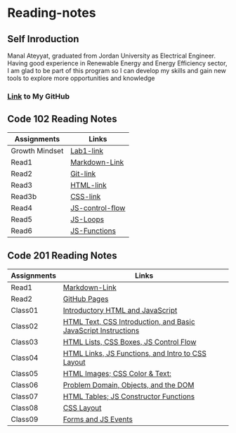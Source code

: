 # Reading-notes

## Self Inroduction 
Manal Ateyyat, graduated from Jordan University as Electrical Engineer. 
Having good experience in Renewable Energy and Energy Efficiency sector, I am glad to be part of this program so I can develop my skills and gain new tools to explore more opportunities and knowledge
### [Link](https://github.com/Manal4888) to My GitHub


## Code 102 Reading Notes

|Assignments|Links|
|-----------|---------|
|Growth Mindset|[Lab1-link](102/Lab1.md)|
|Read1| [Markdown-Link](102/Read1.md)|
|Read2|[Git-link](102/Read2.md)|
|Read3|[HTML-link](102/Read3.md)|
|Read3b|[CSS-link](102/Read3b.md)|
|Read4|[JS-control-flow](102/Read4.md)|
|Read5|[JS-Loops](102/Read5.md)|
|Read6|[JS-Functions](102/Read6.md)|


## Code 201 Reading Notes

|Assignments|Links|
|-----------|---------|
|Read1|[Markdown-Link](201/Read1.md)|
|Read2|[GitHub Pages](201/Read2.md)|
|Class01|[ Introductory HTML and JavaScript](201/Class01.md)|
|Class02|[HTML Text, CSS Introduction, and Basic JavaScript Instructions](201/Class02.md)|
|Class03|[HTML Lists, CSS Boxes, JS Control Flow](201/Class03.md)|
|Class04|[HTML Links, JS Functions, and Intro to CSS Layout](201/Class04.md)|
|Class05|[HTML Images; CSS Color & Text:](201/Class05.md)|
|Class06|[Problem Domain, Objects, and the DOM](201/Class06.md)
|Class07|[HTML Tables; JS Constructor Functions](201/Class07.md)
|Class08|[CSS Layout](201/Class08.md)
|Class09| [Forms and JS Events](201/Class09.md)

